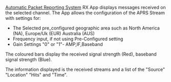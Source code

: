 [Automatic Packet Reporting System](Information-on-APRS) RX App displays messages received on the selected channel.  The App allows the configuration of the APRS Stream  with settings for:
* The Selected pre_configured geographic area such as North America (NA), Europe/Uk (EUR) Australia (AUS) 
* Frequency input, if not using Pre-Configured setting
* Gain Settings  "0" or "1"- AMP,IF,Baseband

The coloured bars display the received signal strength (Red), baseband signal strength (Blue).
 
The information displayed is the received streams and a list of the "Source" "Location" "Hits" and "Time".
